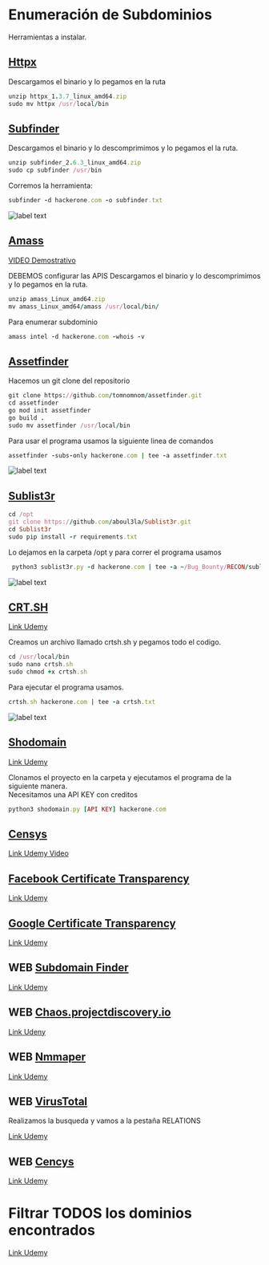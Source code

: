 # Enumeración de Subdominios

Herramientas a instalar.

## [Httpx](https://github.com/projectdiscovery/httpx)

Descargamos el binario y lo pegamos en la ruta

```ruby
unzip httpx_1.3.7_linux_amd64.zip
sudo mv httpx /usr/local/bin
```

## [Subfinder](https://github.com/projectdiscovery/subfinder)

Descargamos el binario y lo descomprimimos y lo pegamos el la ruta.

```ruby
unzip subfinder_2.6.3_linux_amd64.zip
sudo cp subfinder /usr/bin
```

Corremos la herramienta:

```ruby
subfinder -d hackerone.com -o subfinder.txt
```

![label text](imgs/01.png)


## [Amass](https://github.com/owasp-amass/amass)

[VIDEO Demostrativo](https://www.youtube.com/watch?v=rP7dcYRATnY&ab_channel=BePractical)

DEBEMOS configurar las APIS
Descargamos el binario y lo descomprimimos y lo pegamos en la ruta.

```ruby
unzip amass_Linux_amd64.zip
mv amass_Linux_amd64/amass /usr/local/bin/
```

Para enumerar subdominio

```ruby
amass intel -d hackerone.com -whois -v
```

## [Assetfinder](https://github.com/tomnomnom/assetfinder)

Hacemos un git clone del repositorio

```ruby
git clone https://github.com/tomnomnom/assetfinder.git
cd assetfinder
go mod init assetfinder
go build .
sudo mv assetfinder /usr/local/bin
```

Para usar el programa usamos la siguiente linea de comandos

```ruby
assetfinder -subs-only hackerone.com | tee -a assetfinder.txt
```

![label text](imgs/02.png)


## [Sublist3r](https://github.com/aboul3la/Sublist3r)

```ruby
cd /opt
git clone https://github.com/aboul3la/Sublist3r.git
cd Sublist3r
sudo pip install -r requirements.txt
```

Lo dejamos en la carpeta /opt y para correr el programa usamos

```ruby
 python3 sublist3r.py -d hackerone.com | tee -a ~/Bug_Bounty/RECON/sublist3r.txt
```

![label text](imgs/03.png)

## [CRT.SH](https://gist.github.com/1N3/dec432d14fec84e09733f39669ebca0f)

[Link Udemy](https://www.udemy.com/course/recon-for-bug-bounty-pentesting-ethicalhacking-by-shifa-rohit-hacktify/learn/lecture/21288364#questions)

Creamos un archivo llamado crtsh.sh y pegamos todo el codigo.

```ruby
cd /usr/local/bin
sudo nano crtsh.sh
sudo chmod +x crtsh.sh
```

Para ejecutar el programa usamos.

```ruby
crtsh.sh hackerone.com | tee -a crtsh.txt
```

![label text](imgs/04.png)

## [Shodomain](https://github.com/SmoZy92/Shodomain)

[Link Udemy](https://www.udemy.com/course/recon-for-bug-bounty-pentesting-ethicalhacking-by-shifa-rohit-hacktify/learn/lecture/21288372#questions)

Clonamos el proyecto en la carpeta  y ejecutamos el programa de la siguiente manera.\
Necesitamos una API KEY con creditos

```ruby
python3 shodomain.py [API KEY] hackerone.com
```

## [Censys](https://github.com/gelim/censys)

[Link Udemy Video](https://www.udemy.com/course/recon-for-bug-bounty-pentesting-ethicalhacking-by-shifa-rohit-hacktify/learn/lecture/21288380#questions)

## [Facebook Certificate Transparency]()

[Link Udemy](https://www.udemy.com/course/recon-for-bug-bounty-pentesting-ethicalhacking-by-shifa-rohit-hacktify/learn/lecture/21288388#questions)

## [Google Certificate Transparency]()  

[Link Udemy](https://www.udemy.com/course/recon-for-bug-bounty-pentesting-ethicalhacking-by-shifa-rohit-hacktify/learn/lecture/21288394#questions)


## WEB [Subdomain Finder](https://pentest-tools.com/information-gathering/find-subdomains-of-domain)

[Link Udemy](https://www.udemy.com/course/recon-for-bug-bounty-pentesting-ethicalhacking-by-shifa-rohit-hacktify/learn/lecture/21362498#questions)

## WEB [Chaos.projectdiscovery.io](https://chaos.projectdiscovery.io/)

[Link Udeny](https://www.udemy.com/course/recon-for-bug-bounty-pentesting-ethicalhacking-by-shifa-rohit-hacktify/learn/lecture/21524496#questions)

## WEB [Nmmaper](https://www.nmmapper.com/)

[Link Udemy](https://www.udemy.com/course/recon-for-bug-bounty-pentesting-ethicalhacking-by-shifa-rohit-hacktify/learn/lecture/21364498#questions)

## WEB [VirusTotal](https://www.virustotal.com/gui/home/search)

Realizamos la busqueda y vamos a la pestaña RELATIONS

[Link Udemy](https://www.udemy.com/course/recon-for-bug-bounty-pentesting-ethicalhacking-by-shifa-rohit-hacktify/learn/lecture/21362500#questions)

## WEB [Cencys](https://search.censys.io/#)

[Link Udemy](https://www.udemy.com/course/recon-for-bug-bounty-penetration-testers-ethical-hackers/learn/lecture/35439270#overview)

# Filtrar TODOS los dominios encontrados

[Link Udemy](https://www.udemy.com/course/recon-for-bug-bounty-penetration-testers-ethical-hackers/learn/lecture/35438808#overview)
